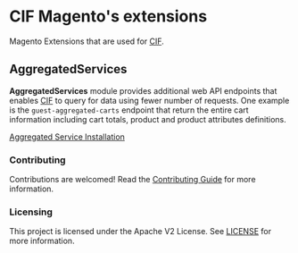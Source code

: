 # CIF Magento's extensions

Magento Extensions that are used for [CIF](https://github.com/adobe/commerce-cif-magento).

## AggregatedServices
   
 **AggregatedServices** module provides additional web API endpoints that enables [CIF](https://github.com/adobe/commerce-cif-magento) to query for data using fewer number of requests.
 One example is the `guest-aggregated-carts` endpoint that return the entire cart information including cart totals, product and product attributes definitions.  
 
 [Aggregated Service Installation](AggregatedServices/README.md)
 
 ### Contributing
 
 Contributions are welcomed! Read the [Contributing Guide](CONTRIBUTING.md) for more information.
 
 ### Licensing
 
 This project is licensed under the Apache V2 License. See [LICENSE](LICENSE) for more information.
